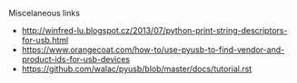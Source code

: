 Miscelaneous links

* http://winfred-lu.blogspot.cz/2013/07/python-print-string-descriptors-for-usb.html
* https://www.orangecoat.com/how-to/use-pyusb-to-find-vendor-and-product-ids-for-usb-devices
* https://github.com/walac/pyusb/blob/master/docs/tutorial.rst
